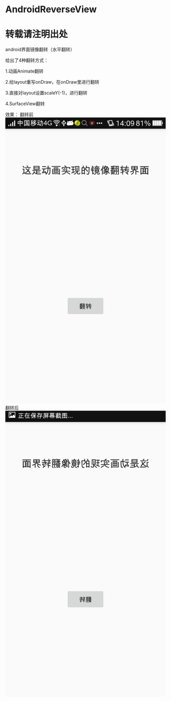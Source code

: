 # AndroidReverseView
# 转载请注明出处
android界面镜像翻转（水平翻转）

给出了4种翻转方式：

1.动画Animate翻转

2.给layout重写onDraw，在onDraw里进行翻转

3.直接对layout设置scaleY(-1)，进行翻转

4.SurfaceView翻转

效果：
翻转前
![image](https://raw.githubusercontent.com/OboBear/AndroidReverseView/master/images/before.png)
翻转后
![image](https://raw.githubusercontent.com/OboBear/AndroidReverseView/master/images/after.png)
